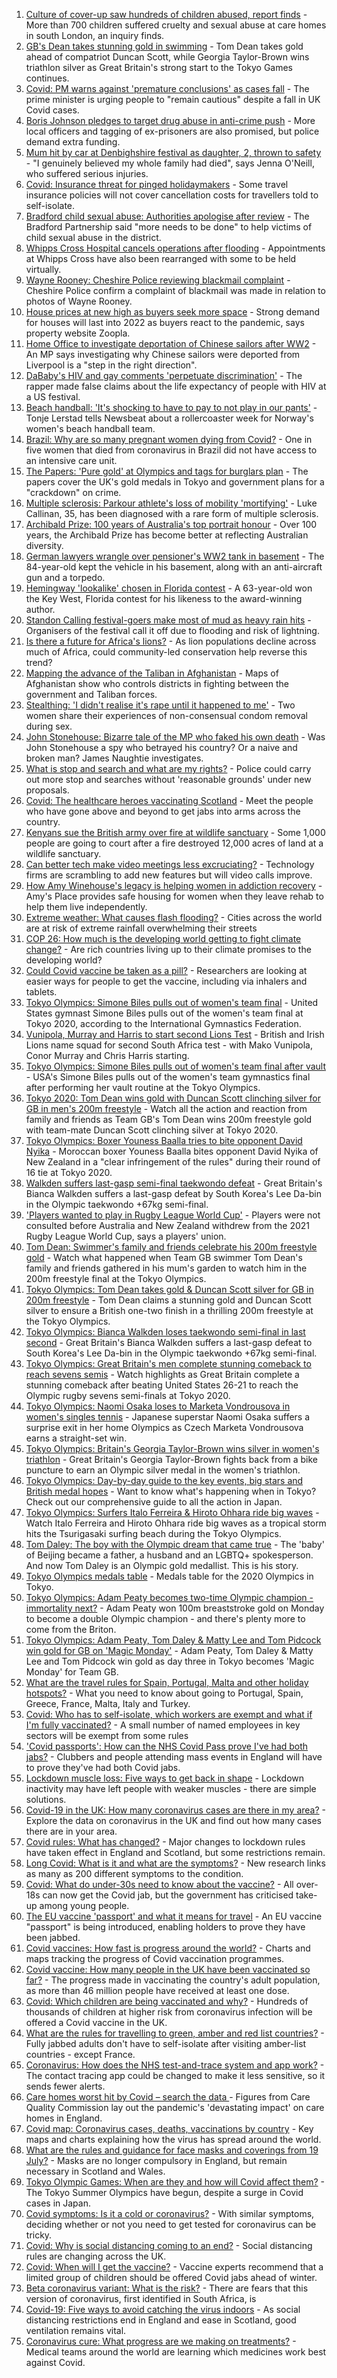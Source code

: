 1. [Culture of cover-up saw hundreds of children abused, report finds](https://www.bbc.co.uk/news/uk-57984924) - More than 700 children suffered cruelty and sexual abuse at care homes in south London, an inquiry finds.
2. [GB's Dean takes stunning gold in swimming](https://www.bbc.co.uk/sport/olympics/57980135) - Tom Dean takes gold ahead of compatriot Duncan Scott, while Georgia Taylor-Brown wins triathlon silver as Great Britain's strong start to the Tokyo Games continues.
3. [Covid: PM warns against 'premature conclusions' as cases fall](https://www.bbc.co.uk/news/uk-57981899) - The prime minister is urging people to "remain cautious" despite a fall in UK Covid cases.
4. [Boris Johnson pledges to target drug abuse in anti-crime push](https://www.bbc.co.uk/news/uk-politics-57978618) - More local officers and tagging of ex-prisoners are also promised, but police demand extra funding.
5. [Mum hit by car at Denbighshire festival as daughter, 2, thrown to safety](https://www.bbc.co.uk/news/uk-wales-57979208) - "I genuinely believed my whole family had died", says Jenna O'Neill, who suffered serious injuries.
6. [Covid: Insurance threat for pinged holidaymakers](https://www.bbc.co.uk/news/business-57983455) - Some travel insurance policies will not cover cancellation costs for travellers told to self-isolate.
7. [Bradford child sexual abuse: Authorities apologise after review](https://www.bbc.co.uk/news/uk-england-leeds-57982761) - The Bradford Partnership said "more needs to be done" to help victims of child sexual abuse in the district.
8. [Whipps Cross Hospital cancels operations after flooding](https://www.bbc.co.uk/news/uk-england-london-57964769) - Appointments at Whipps Cross have also been rearranged with some to be held virtually.
9. [Wayne Rooney: Cheshire Police reviewing blackmail complaint](https://www.bbc.co.uk/news/uk-england-manchester-57970050) - Cheshire Police confirm a complaint of blackmail was made in relation to photos of Wayne Rooney.
10. [House prices at new high as buyers seek more space](https://www.bbc.co.uk/news/business-57976341) - Strong demand for houses will last into 2022 as buyers react to the pandemic, says property website Zoopla.
11. [Home Office to investigate deportation of Chinese sailors after WW2](https://www.bbc.co.uk/news/uk-england-merseyside-57967833) - An MP says investigating why Chinese sailors were deported from Liverpool is a "step in the right direction".
12. [DaBaby's HIV and gay comments 'perpetuate discrimination'](https://www.bbc.co.uk/news/newsbeat-57984070) - The rapper made false claims about the life expectancy of people with HIV at a US festival.
13. [Beach handball: 'It's shocking to have to pay to not play in our pants'](https://www.bbc.co.uk/news/uk-57940896) - Tonje Lerstad tells Newsbeat about a rollercoaster week for Norway's women's beach handball team.
14. [Brazil: Why are so many pregnant women dying from Covid?](https://www.bbc.co.uk/news/world-latin-america-57974754) - One in five women that died from coronavirus in Brazil did not have access to an intensive care unit.
15. [The Papers: 'Pure gold' at Olympics and tags for burglars plan](https://www.bbc.co.uk/news/blogs-the-papers-57978946) - The papers cover the UK's gold medals in Tokyo and government plans for a "crackdown" on crime.
16. [Multiple sclerosis: Parkour athlete's loss of mobility 'mortifying'](https://www.bbc.co.uk/news/uk-england-nottinghamshire-57932996) - Luke Callinan, 35, has been diagnosed with a rare form of multiple sclerosis.
17. [Archibald Prize: 100 years of Australia's top portrait honour](https://www.bbc.co.uk/news/world-australia-57967778) - Over 100 years, the Archibald Prize has become better at reflecting Australian diversity.
18. [German lawyers wrangle over pensioner's WW2 tank in basement](https://www.bbc.co.uk/news/world-europe-57965260) - The 84-year-old kept the vehicle in his basement, along with an anti-aircraft gun and a torpedo.
19. [Hemingway 'lookalike' chosen in Florida contest](https://www.bbc.co.uk/news/world-us-canada-57978084) - A 63-year-old won the Key West, Florida contest for his likeness to the award-winning author.
20. [Standon Calling festival-goers make most of mud as heavy rain hits](https://www.bbc.co.uk/news/uk-england-beds-bucks-herts-57969974) - Organisers of the festival call it off due to flooding and risk of lightning.
21. [Is there a future for Africa's lions?](https://www.bbc.co.uk/news/science-environment-57968405) - As lion populations decline across much of Africa, could community-led conservation help reverse this trend?
22. [Mapping the advance of the Taliban in Afghanistan](https://www.bbc.co.uk/news/world-asia-57933979) - Maps of Afghanistan show who controls districts in fighting between the government and Taliban forces.
23. [Stealthing: 'I didn't realise it's rape until it happened to me'](https://www.bbc.co.uk/news/newsbeat-57618003) - Two women share their experiences of non-consensual condom removal during sex.
24. [John Stonehouse: Bizarre tale of the MP who faked his own death](https://www.bbc.co.uk/news/uk-politics-57942759) - Was John Stonehouse a spy who betrayed his country? Or a naive and broken man? James Naughtie investigates.
25. [What is stop and search and what are my rights?](https://www.bbc.co.uk/news/explainers-47475566) - Police could carry out more stop and searches without 'reasonable grounds' under new proposals.
26. [Covid: The healthcare heroes vaccinating Scotland](https://www.bbc.co.uk/news/uk-scotland-57602460) - Meet the people who have gone above and beyond to get jabs into arms across the country.
27. [Kenyans sue the British army over fire at wildlife sanctuary](https://www.bbc.co.uk/news/world-africa-57486433) - Some 1,000 people are going to court after a fire destroyed 12,000 acres of land at a wildlife sanctuary.
28. [Can better tech make video meetings less excruciating?](https://www.bbc.co.uk/news/business-57720504) - Technology firms are scrambling to add new features but will video calls improve.
29. [How Amy Winehouse's legacy is helping women in addiction recovery](https://www.bbc.co.uk/news/newsbeat-57975385) - Amy's Place provides safe housing for women when they leave rehab to help them live independently.
30. [Extreme weather: What causes flash flooding?](https://www.bbc.co.uk/news/science-environment-57969877) - Cities across the world are at risk of extreme rainfall overwhelming their streets
31. [COP 26: How much is the developing world getting to fight climate change?](https://www.bbc.co.uk/news/57975275) - Are rich countries living up to their climate promises to the developing world?
32. [Could Covid vaccine be taken as a pill?](https://www.bbc.co.uk/news/health-57553602) - Researchers are looking at easier ways for people to get the vaccine, including via inhalers and tablets.
33. [Tokyo Olympics: Simone Biles pulls out of women's team final](https://www.bbc.co.uk/sport/olympics/57982665) - United States gymnast Simone Biles pulls out of the women's team final at Tokyo 2020, according to the International Gymnastics Federation.
34. [Vunipola, Murray and Harris to start second Lions Test](https://www.bbc.co.uk/sport/rugby-union/57983305) - British and Irish Lions name squad for second South Africa test - with Mako Vunipola, Conor Murray and Chris Harris starting.
35. [Tokyo Olympics: Simone Biles pulls out of women's team final after vault](https://www.bbc.co.uk/sport/av/olympics/57984124) - USA's Simone Biles pulls out of the women's team gymnastics final after performing her vault routine at the Tokyo Olympics.
36. [Tokyo 2020: Tom Dean wins gold with Duncan Scott clinching silver for GB in men's 200m freestyle](https://www.bbc.co.uk/sport/av/olympics/57984120) - Watch all the action and reaction from family and friends as Team GB's Tom Dean wins 200m freestyle gold with team-mate Duncan Scott clinching silver at Tokyo 2020.
37. [Tokyo Olympics: Boxer Youness Baalla tries to bite opponent David Nyika](https://www.bbc.co.uk/sport/av/olympics/57982980) - Moroccan boxer Youness Baalla bites opponent David Nyika of New Zealand in a "clear infringement of the rules" during their round of 16 tie at Tokyo 2020.
38. [Walkden suffers last-gasp semi-final taekwondo defeat](https://www.bbc.co.uk/sport/olympics/57982069) - Great Britain's Bianca Walkden suffers a last-gasp defeat by South Korea's Lee Da-bin in the Olympic taekwondo +67kg semi-final.
39. ['Players wanted to play in Rugby League World Cup'](https://www.bbc.co.uk/sport/rugby-league/57980708) - Players were not consulted before Australia and New Zealand withdrew from the 2021 Rugby League World Cup, says a players' union.
40. [Tom Dean: Swimmer's family and friends celebrate his 200m freestyle gold](https://www.bbc.co.uk/sport/av/olympics/57979950) - Watch what happened when Team GB swimmer Tom Dean's family and friends gathered in his mum's garden to watch him in the 200m freestyle final at the Tokyo Olympics.
41. [Tokyo Olympics: Tom Dean takes gold & Duncan Scott silver for GB in 200m freestyle](https://www.bbc.co.uk/sport/olympics/57979697) - Tom Dean claims a stunning gold and Duncan Scott silver to ensure a British one-two finish in a thrilling 200m freestyle at the Tokyo Olympics.
42. [Tokyo Olympics: Bianca Walkden loses taekwondo semi-final in last second](https://www.bbc.co.uk/sport/av/olympics/57982638) - Great Britain's Bianca Walkden suffers a last-gasp defeat to South Korea's Lee Da-bin in the Olympic taekwondo +67kg semi-final.
43. [Tokyo Olympics: Great Britain's men complete stunning comeback to reach sevens semis](https://www.bbc.co.uk/sport/av/olympics/57982787) - Watch highlights as Great Britain complete a stunning comeback after beating United States 26-21 to reach the Olympic rugby sevens semi-finals at Tokyo 2020.
44. [Tokyo Olympics: Naomi Osaka loses to Marketa Vondrousova in women's singles tennis](https://www.bbc.co.uk/sport/olympics/57980493) - Japanese superstar Naomi Osaka suffers a surprise exit in her home Olympics as Czech Marketa Vondrousova earns a straight-set win.
45. [Tokyo Olympics: Britain's Georgia Taylor-Brown wins silver in women's triathlon](https://www.bbc.co.uk/sport/olympics/57979326) - Great Britain's Georgia Taylor-Brown fights back from a bike puncture to earn an Olympic silver medal in the women's triathlon.
46. [Tokyo Olympics: Day-by-day guide to the key events, big stars and British medal hopes](https://www.bbc.co.uk/sport/olympics/57778808) - Want to know what's happening when in Tokyo? Check out our comprehensive guide to all the action in Japan.
47. [Tokyo Olympics: Surfers Italo Ferreira & Hiroto Ohhara ride big waves](https://www.bbc.co.uk/sport/av/olympics/57979346) - Watch Italo Ferreira and Hiroto Ohhara ride big waves as a tropical storm hits the Tsurigasaki surfing beach during the Tokyo Olympics.
48. [Tom Daley: The boy with the Olympic dream that came true](https://www.bbc.co.uk/sport/olympics/57968119) - The 'baby' of Beijing became a father, a husband and an LGBTQ+ spokesperson. And now Tom Daley is an Olympic gold medallist. This is his story.
49. [Tokyo Olympics medals table](https://www.bbc.co.uk/sport/olympics/57836709) - Medals table for the 2020 Olympics in Tokyo.
50. [Tokyo Olympics: Adam Peaty becomes two-time Olympic champion - immortality next?](https://www.bbc.co.uk/sport/olympics/57968850) - Adam Peaty won 100m breaststroke gold on Monday to become a double Olympic champion - and there's plenty more to come from the Briton.
51. [Tokyo Olympics: Adam Peaty, Tom Daley & Matty Lee and Tom Pidcock win gold for GB on 'Magic Monday'](https://www.bbc.co.uk/sport/av/olympics/57975477) - Adam Peaty, Tom Daley & Matty Lee and Tom Pidcock win gold as day three in Tokyo becomes 'Magic Monday' for Team GB.
52. [What are the travel rules for Spain, Portugal, Malta and other holiday hotspots?](https://www.bbc.co.uk/news/explainers-56997931) - What you need to know about going to Portugal, Spain, Greece, France, Malta, Italy and Turkey.
53. [Covid: Who has to self-isolate, which workers are exempt and what if I'm fully vaccinated?](https://www.bbc.co.uk/news/explainers-54239922) - A small number of named employees in key sectors will be exempt from some rules
54. ['Covid passports': How can the NHS Covid Pass prove I've had both jabs?](https://www.bbc.co.uk/news/explainers-55718553) - Clubbers and people attending mass events in England will have to prove they've had both Covid jabs.
55. [Lockdown muscle loss: Five ways to get back in shape](https://www.bbc.co.uk/news/uk-56887390) - Lockdown inactivity may have left people with weaker muscles - there are simple solutions.
56. [Covid-19 in the UK: How many coronavirus cases are there in my area?](https://www.bbc.co.uk/news/uk-51768274) - Explore the data on coronavirus in the UK and find out how many cases there are in your area.
57. [Covid rules: What has changed?](https://www.bbc.co.uk/news/explainers-52530518) - Major changes to lockdown rules have taken effect in England and Scotland, but some restrictions remain.
58. [Long Covid: What is it and what are the symptoms?](https://www.bbc.co.uk/news/health-57833394) - New research links as many as 200 different symptoms to the condition.
59. [Covid: What do under-30s need to know about the vaccine?](https://www.bbc.co.uk/news/health-57273875) - All over-18s can now get the Covid jab, but the government has criticised take-up among young people.
60. [The EU vaccine 'passport' and what it means for travel](https://www.bbc.co.uk/news/explainers-57665765) - An EU vaccine "passport" is being introduced, enabling holders to prove they have been jabbed.
61. [Covid vaccines: How fast is progress around the world?](https://www.bbc.co.uk/news/world-56237778) - Charts and maps tracking the progress of Covid vaccination programmes.
62. [Covid vaccine: How many people in the UK have been vaccinated so far?](https://www.bbc.co.uk/news/health-55274833) - The progress made in vaccinating the country's adult population, as more than 46 million people have received at least one dose.
63. [Covid: Which children are being vaccinated and why?](https://www.bbc.co.uk/news/health-57888429) - Hundreds of thousands of children at higher risk from coronavirus infection will be offered a Covid vaccine in the UK.
64. [What are the rules for travelling to green, amber and red list countries?](https://www.bbc.co.uk/news/explainers-52544307) - Fully jabbed adults don't have to self-isolate after visiting amber-list countries - except France.
65. [Coronavirus: How does the NHS test-and-trace system and app work?](https://www.bbc.co.uk/news/explainers-52442754) - The contact tracing app could be changed to make it less sensitive, so it sends fewer alerts.
66. [Care homes worst hit by Covid – search the data ](https://www.bbc.co.uk/news/uk-politics-57905821) - Figures from Care Quality Commission lay out the pandemic's 'devastating impact' on care homes in England.
67. [Covid map: Coronavirus cases, deaths, vaccinations by country](https://www.bbc.co.uk/news/world-51235105) - Key maps and charts explaining how the virus has spread around the world.
68. [What are the rules and guidance for face masks and coverings from 19 July?](https://www.bbc.co.uk/news/health-51205344) - Masks are no longer compulsory in England, but remain necessary in Scotland and Wales.
69. [Tokyo Olympic Games: When are they and how will Covid affect them?](https://www.bbc.co.uk/news/world-asia-57240044) - The Tokyo Summer Olympics have begun, despite a surge in Covid cases in Japan.
70. [Covid symptoms: Is it a cold or coronavirus?](https://www.bbc.co.uk/news/health-54145299) - With similar symptoms, deciding whether or not you need to get tested for coronavirus can be tricky.
71. [Covid: Why is social distancing coming to an end?](https://www.bbc.co.uk/news/uk-51506729) - Social distancing rules are changing across the UK.
72. [Covid: When will I get the vaccine?](https://www.bbc.co.uk/news/health-55045639) - Vaccine experts recommend that a limited group of children should be offered Covid jabs ahead of winter.
73. [Beta coronavirus variant: What is the risk?](https://www.bbc.co.uk/news/health-55534727) - There are fears that this version of coronavirus, first identified in South Africa, is
74. [Covid-19: Five ways to avoid catching the virus indoors](https://www.bbc.co.uk/news/explainers-53917432) - As social distancing restrictions end in England and ease in Scotland, good ventilation remains vital.
75. [Coronavirus cure: What progress are we making on treatments?](https://www.bbc.co.uk/news/health-52354520) - Medical teams around the world are learning which medicines work best against Covid.
